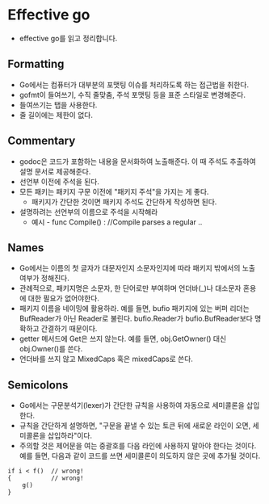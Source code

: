 
# Effective go
- effective go를 읽고 정리합니다.


## Formatting
- Go에서는 컴퓨터가 대부분의 포맷팅 이슈를 처리하도록 하는 접근법을 취한다.
- gofmt이 들여쓰기, 수직 줄맞춤, 주석 포맷팅 등을 표준 스타일로 변경해준다.
- 들여쓰기는 탭을 사용한다.
- 줄 길이에는 제한이 없다.

## Commentary
- godoc은 코드가 포함하는 내용을 문서화하여 노출해준다. 이 때 주석도 추출하여 설명 문서로 제공해준다.
- 선언부 이전에 주석을 된다.
- 모든 패키는 패키지 구문 이전에 "패키지 주석"을 가지는 게 좋다.
    - 패키지가 간단한 것이면 패키지 주석도 간단하게 작성하면 된다.
- 설명하려는 선언부의 이름으로 주석을 시작해라
    - 예시 - func Compile() : //Compile parses a regular ..

## Names
- Go에서는 이름의 첫 글자가 대문자인지 소문자인지에 따라 패키지 밖에서의 노출 여부가 정해진다.
- 관례적으로, 패키지명은 소문자, 한 단어로만 부여하며 언더바(_)나 대소문자 혼용에 대한 필요가 없어야한다.
- 패키지 이름을 네이밍에 활용하라. 예를 들면, bufio 패키지에 있는 버퍼 리더는 BufReader가 아닌 Reader로 불린다. bufio.Reader가 bufio.BufReader보다 명확하고 간결하기 때문이다.
- getter 메서드에 Get은 쓰지 않는다. 예를 들면, obj.GetOwner() 대신 obj.Owner()를 쓴다.
- 언더바를 쓰지 않고 MixedCaps 혹은 mixedCaps로 쓴다.

## Semicolons
- Go에서는 구문분석기(lexer)가 간단한 규칙을 사용하여 자동으로 세미콜론을 삽입한다.
- 규칙을 간단하게 설명하면, "구문을 끝낼 수 있는 토큰 뒤에 새로운 라인이 오면, 세미콜론을 삽입하라"이다.
- 주의할 것은 제어문을 여는 중괄호를 다음 라인에 사용하지 말아야 한다는 것이다. 예를 들면, 다음과 같이 코드를 쓰면 세미콜론이 의도하지 않은 곳에 추가될 것이다.
```
if i < f()  // wrong!
{           // wrong!
    g()
}
```